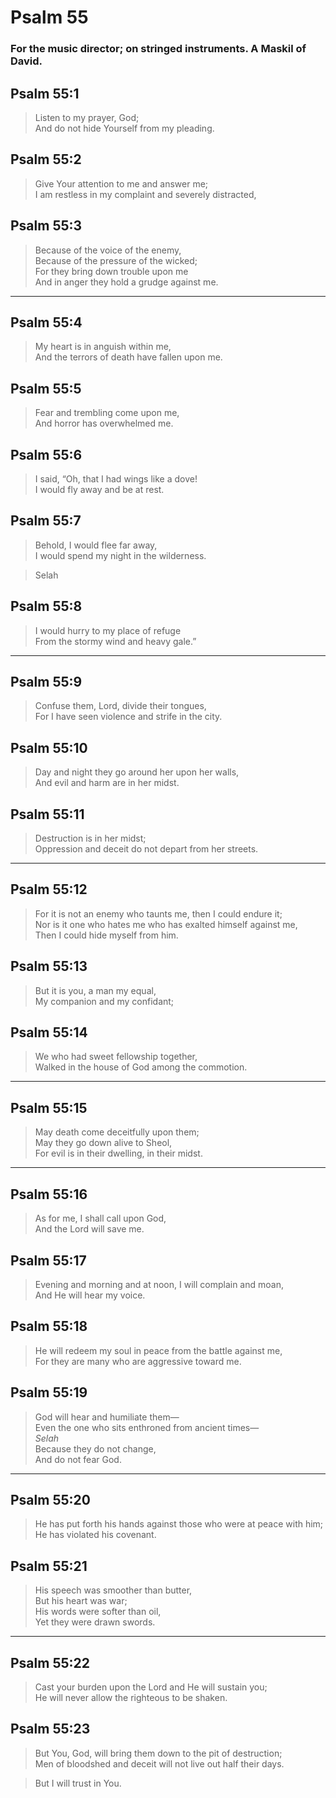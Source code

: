 # Psalm 55

### For the music director; on stringed instruments. A Maskil of David.

## Psalm 55:1

> Listen to my prayer, God;  
> And do not hide Yourself from my pleading.

## Psalm 55:2

> Give Your attention to me and answer me;  
> I am restless in my complaint and severely distracted,

## Psalm 55:3

> Because of the voice of the enemy,  
> Because of the pressure of the wicked;  
> For they bring down trouble upon me  
> And in anger they hold a grudge against me.

---

## Psalm 55:4

> My heart is in anguish within me,  
> And the terrors of death have fallen upon me.

## Psalm 55:5

> Fear and trembling come upon me,  
> And horror has overwhelmed me.

## Psalm 55:6

> I said, “Oh, that I had wings like a dove!  
> I would fly away and be at rest.

## Psalm 55:7

> Behold, I would flee far away,  
> I would spend my night in the wilderness.

> Selah

## Psalm 55:8

> I would hurry to my place of refuge  
> From the stormy wind and heavy gale.”

---

## Psalm 55:9

> Confuse them, Lord, divide their tongues,  
> For I have seen violence and strife in the city.

## Psalm 55:10

> Day and night they go around her upon her walls,  
> And evil and harm are in her midst.

## Psalm 55:11

> Destruction is in her midst;  
> Oppression and deceit do not depart from her streets.

---

## Psalm 55:12

> For it is not an enemy who taunts me, then I could endure it;  
> Nor is it one who hates me who has exalted himself against me,  
> Then I could hide myself from him.

## Psalm 55:13

> But it is you, a man my equal,  
> My companion and my confidant;

## Psalm 55:14

> We who had sweet fellowship together,  
> Walked in the house of God among the commotion.

---

## Psalm 55:15

> May death come deceitfully upon them;  
> May they go down alive to Sheol,  
> For evil is in their dwelling, in their midst.

---

## Psalm 55:16

> As for me, I shall call upon God,  
> And the Lord will save me.

## Psalm 55:17

> Evening and morning and at noon, I will complain and moan,  
> And He will hear my voice.

## Psalm 55:18

> He will redeem my soul in peace from the battle against me,  
> For they are many who are aggressive toward me.

## Psalm 55:19

> God will hear and humiliate them—  
> Even the one who sits enthroned from ancient times—  
> _Selah_  
> Because they do not change,  
> And do not fear God.

---

## Psalm 55:20

> He has put forth his hands against those who were at peace with him;  
> He has violated his covenant.

## Psalm 55:21

> His speech was smoother than butter,  
> But his heart was war;  
> His words were softer than oil,  
> Yet they were drawn swords.

---

## Psalm 55:22

> Cast your burden upon the Lord and He will sustain you;  
> He will never allow the righteous to be shaken.

## Psalm 55:23

> But You, God, will bring them down to the pit of destruction;  
> Men of bloodshed and deceit will not live out half their days.

> But I will trust in You.
